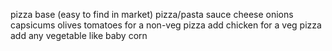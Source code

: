 pizza base (easy to find in market)
pizza/pasta sauce
cheese
onions
capsicums
olives
tomatoes
for a non-veg pizza add chicken
for a veg pizza add any vegetable like baby corn